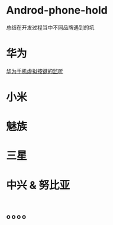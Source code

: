 # Androd-phone-hold
总结在开发过程当中不同品牌遇到的坑

# 华为
[华为手机虚拟按键的监听](http://xblvip.cn/2016/03/09/Android%E6%95%B0%E6%8D%AE%E5%BA%93%E7%9A%84%E4%BD%BF%E7%94%A8/)

# 小米

# 魅族

# 三星

# 中兴 & 努比亚 

# 。。。。
